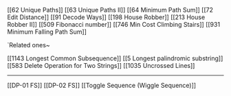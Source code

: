 [[62 Unique Paths]]
[[63 Unique Paths  II]]
[[64 Minimum Path Sum]]
[[72 Edit Distance]]
[[91 Decode Ways]]
[[198 House Robber]]
[[213 House Robber II]]
[[509 Fibonacci number]]
[[746 Min Cost Climbing Stairs]]
[[931 Minimum Falling Path Sum]]


`Related ones~

[[1143 Longest Common Subsequence]]
[[5 Longest palindromic substring]]
[[583 Delete Operation for Two Strings]]
[[1035 Uncrossed Lines]]


---

[[DP-01 FS]]
[[DP-02 FS]]
[[Toggle Sequence (Wiggle Sequence)]]